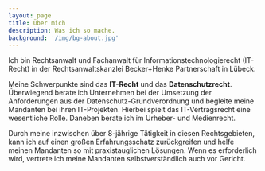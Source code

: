```yaml
---
layout: page
title: Über mich
description: Was ich so mache.
background: '/img/bg-about.jpg'
---
```


Ich bin Rechtsanwalt und Fachanwalt für Informationstechnologierecht (IT-Recht) in der Rechtsanwaltskanzlei Becker+Henke Partnerschaft in Lübeck.

Meine Schwerpunkte sind das **IT-Recht** und das **Datenschutzrecht**. Überwiegend berate ich Unternehmen bei der Umsetzung der Anforderungen aus der Datenschutz-Grundverordnung und begleite meine Mandanten bei ihren IT-Projekten. Hierbei spielt das IT-Vertragsrecht eine wesentliche Rolle. Daneben berate ich im Urheber- und Medienrecht.

Durch meine inzwischen über 8-jährige Tätigkeit in diesen Rechtsgebieten, kann ich auf einen großen Erfahrungsschatz zurückgreifen und helfe meinen Mandanten so mit praxistauglichen Lösungen. Wenn es erforderlich wird, vertrete ich meine Mandanten selbstverständlich auch vor Gericht.
